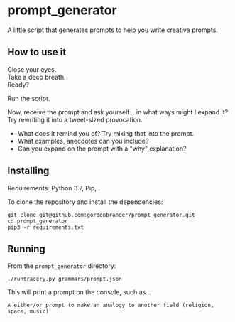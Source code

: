 # prompt_generator

A little script that generates prompts to help you write creative prompts.

## How to use it

Close your eyes.  
Take a deep breath.  
Ready?

Run the script.

Now, receive the prompt and ask yourself... in what ways might I expand it? Try rewriting it into a tweet-sized provocation.

- What does it remind you of? Try mixing that into the prompt.
- What examples, anecdotes can you include?
- Can you expand on the prompt with a "why" explanation?

## Installing

Requirements: Python 3.7, Pip, .

To clone the repository and install the dependencies:

```
git clone git@github.com:gordonbrander/prompt_generator.git
cd prompt_generator
pip3 -r requirements.txt
```

## Running

From the `prompt_generator` directory:

```
./runtracery.py grammars/prompt.json
```

This will print a prompt on the console, such as...

```
A either/or prompt to make an analogy to another field (religion, space, music)
```